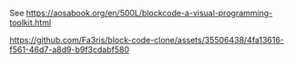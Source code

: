 See https://aosabook.org/en/500L/blockcode-a-visual-programming-toolkit.html


https://github.com/Fa3ris/block-code-clone/assets/35506438/4fa13616-f561-46d7-a8d9-b9f3cdabf580

